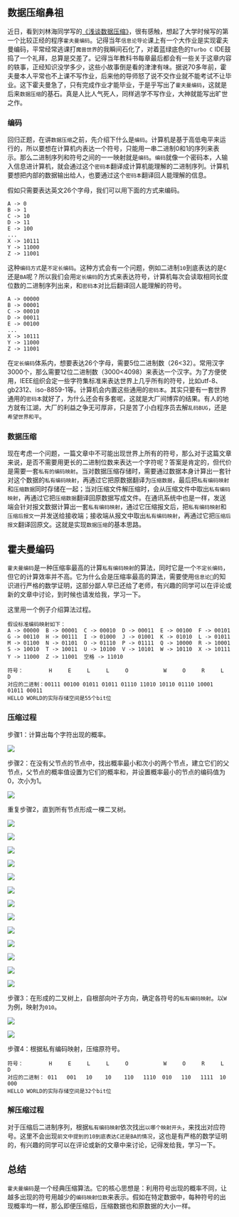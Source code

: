 ## 数据压缩鼻祖

近日，看到刘林海同学写的[《浅谈数据压缩》](https://wiki.uino.com/d/61cec49de4e24815550f7fac.html)，很有感触，想起了大学时候写的第一个比较正经的程序`霍夫曼编码`。记得当年`信息论导论`课上有一个大作业是实现霍夫曼编码，平常经常逃课打`魔兽世界`的我瞬间石化了，对着蓝绿底色的`Turbo C` IDE鼓捣了一个礼拜，总算是交差了。记得当年教科书每章最后都会有一些关于这章内容的轶事，正经知识没学多少，这些小故事倒是看的津津有味。据说70多年前，霍夫曼本人平常也不上课不写作业，后来他的导师怒了说不交作业就不能考试不让毕业。这下霍夫曼急了，只有完成作业才能毕业，于是乎写出了`霍夫曼编码`，这就是后来`数据压缩`的基石。真是人比人气死人，同样逃学不写作业，大神就能写出旷世之作。

### 编码

回归正题，在讲`数据压缩`之前，先介绍下什么是`编码`。计算机是基于高低电平来运行的，所以要想在计算机内表达一个符号，只能用一串二进制0和1的序列来表示。那么二进制序列和符号之间的一一映射就是`编码`。`编码`就像一个密码本，人输入信息进计算机，就会通过这个`密码本`翻译成计算机能理解的二进制序列。计算机要想把内部的数据输出给人，也要通过这个`密码本`翻译回人能理解的信息。

假如只需要表达英文26个字母，我们可以用下面的方式来编码。

```
A -> 0
B -> 1
C -> 10
D -> 11
E -> 100
...
X -> 10111
Y -> 11000
Z -> 11001
```

这种`编码方式`是`不定长编码`。这种方式会有一个问题，例如二进制`10`到底表达的是`C`还是`BA`呢？所以我们会用`定长编码`的方式来表达符号，计算机每次会读取相同长度位数的二进制序列出来，和`密码本`对比后翻译回人能理解的符号。

```
A -> 00000
B -> 00001
C -> 00010
D -> 00011
E -> 00100
...
X -> 10111
Y -> 11000
Z -> 11001
```

在`定长编码`体系内，想要表达26个字母，需要5位二进制数（26<32）。常用汉字3000个，那么需要12位二进制数（3000<4098）来表达一个汉字。为了方便使用，IEEE组织会定一些字符集标准来表达世界上几乎所有的符号，比如utf-8、gb2312、iso-8859-1等。计算机会内置这些通用的`密码本`。其实只要有一套世界通用的`密码本`就好了，为什么还会有多套呢，这就是大厂间博弈的结果。有人的地方就有江湖，大厂的利益之争无可厚非，只是苦了小白程序员去解`乱码BUG`，还是`希望世界和平`。

### 数据压缩

现在考虑一个问题，一篇文章中不可能出现世界上所有的符号，那么对于这篇文章来说，是否不需要用更长的二进制位数来表达一个字符呢？答案是肯定的，但代价是需要一套`私有的编码映射`。当对数据压缩存储时，需要通过数据本身计算出一套针对这个数据的`私有编码映射`，再通过它把原数据翻译为`压缩数据`，最后把`私有编码映射`和`压缩数据`同时存储在一起；当对压缩文件解压缩时，会从压缩文件中取出`私有编码映射`，再通过它把`压缩数据`翻译回原数据写成文件。在通讯系统中也是一样，发送端会针对报文数据计算出一套`私有编码映射`，通过它压缩报文后，把`私有编码映射`和`压缩后报文`一并发送给接收端；接收端从报文中取出`私有编码映射`，再通过它把`压缩后报文`翻译回原文。这就是实现`数据压缩`的基本思路。

## 霍夫曼编码

`霍夫曼编码`是一种压缩率最高的计算`私有编码映射`的算法，同时它是一个`不定长编码`，但它的计算效率并不高。它为什么会是压缩率最高的算法，需要使用`信息论`的知识进行严格的数学证明，这部分鄙人早已还给了老师，有兴趣的同学可以在评论或新的文章中讨论，到时候也请发给我，学习一下。

这里用一个例子介绍算法过程。

```
假设标准编码映射如下：
A -> 00000  B -> 00001  C -> 00010  D -> 00011  E -> 00100  F -> 00101
G -> 00110  H -> 00111  I -> 01000  J -> 01001  K -> 01010  L -> 01011
M -> 01100  N -> 01101  O -> 01110  P -> 01111  Q -> 10000  R -> 10001
S -> 10010  T -> 10011  U -> 10100  V -> 10101  W -> 10110  X -> 10111
Y -> 11000  Z -> 11001  空格 -> 11010

符号：        H     E     L     L     O           W     O     R     L     D
对应的二进制：00111 00100 01011 01011 01110 11010 10110 01110 10001 01011 00011
HELLO WORLD的实际存储空间是55个bit位
```

### 压缩过程

步骤1：计算出每个字符出现的概率。

![](https://pan.udolphin.com/files/image/2022/1/7189f524ecb8e821e72fe9e06326967b.png)

步骤2：在没有父节点的节点中，找出概率最小和次小的两个节点，建立它们的父节点，父节点的概率值设置为它们的概率和，并设置概率最小的节点的编码值为0，次小为1。

![](https://pan.udolphin.com/files/image/2022/1/64740fbe595865fcb37192ec68cbe503.png)

重复步骤2，直到所有节点形成一棵二叉树。

![](https://pan.udolphin.com/files/image/2022/1/03caef9aba3de4af44f89af315a7917d.png)

![](https://pan.udolphin.com/files/image/2022/1/1f766f9df22a114a91f38d5c81fa555b.png)

![](https://pan.udolphin.com/files/image/2022/1/4d5d1eadb12173ac04281560c9c98fdd.png)

![](https://pan.udolphin.com/files/image/2022/1/42b134eeab1b80e45567d974a546b968.png)

![](https://pan.udolphin.com/files/image/2022/1/17ab08dac0b4a3e4da7a7deda82859ac.png)

![](https://pan.udolphin.com/files/image/2022/1/98f25f8a054b1a9cfbb89d770627e2e7.png)

![](https://pan.udolphin.com/files/image/2022/1/d585d6c7eab43124e252e175e7fab347.png)

![](https://pan.udolphin.com/files/image/2022/1/478e27f9885491c54810cca756c65457.png)

![](https://pan.udolphin.com/files/image/2022/1/8b23839616a9c97bf1c9c6c4e34225b8.png)

![](https://pan.udolphin.com/files/image/2022/1/60c81df4b32e85759c967c5f4394486e.png)

![](https://pan.udolphin.com/files/image/2022/1/c7fa44d819db308dd6539bde74355ec8.png)

![](https://pan.udolphin.com/files/image/2022/1/fd2d37605db7161f682b6329d6b0cdce.png)

![](https://pan.udolphin.com/files/image/2022/1/8245acb3174e17ce203d619661caef1a.png)

步骤3：在形成的二叉树上，自根部向叶子方向，确定各符号的`私有编码映射`。以`W`为例，映射为`010`。

![](https://pan.udolphin.com/files/image/2022/1/574e45e07ad9ef6589e6c6e93b145e94.png)

![](https://pan.udolphin.com/files/image/2022/1/e9d1bf4f9a2e0c1ba277e5bf42858b20.png)

步骤4：根据私有编码映射，压缩原符号。

```
符号：        H     E     L     L     O           W     O     R     L     D
对应的二进制： 011   001   10    10    110   1110  010   110   1111  10    000
HELLO WORLD的实际存储空间是32个bit位
```

### 解压缩过程

对于压缩后二进制序列，根据`私有编码映射`依次找出`以哪个映射开头`，来找出对应符号。这里不会出现`前文中提到的10到底表达C还是BA的情况`，这也是有严格的数学证明的，有兴趣的同学可以在评论或新的文章中来讨论，记得发给我，学习一下。

## 总结

`霍夫曼编码`是一个经典压缩算法。它的核心思想是：利用符号出现的概率不同，让越多出现的符号用越少的`编码映射位数`来表示。假如在特定数据中，每种符号的出现概率均一样，那么即便压缩后，压缩数据也和原数据的大小一样。